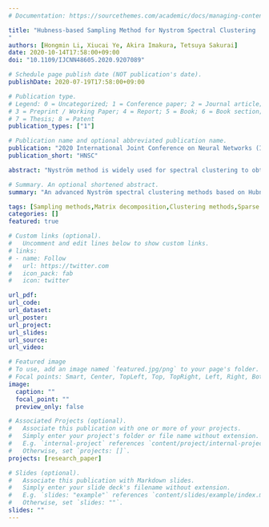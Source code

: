 ```yaml
---
# Documentation: https://sourcethemes.com/academic/docs/managing-content/

title: "Hubness-based Sampling Method for Nystrom Spectral Clustering
"
authors: [Hongmin Li, Xiucai Ye, Akira Imakura, Tetsuya Sakurai]
date: 2020-10-14T17:58:00+09:00
doi: "10.1109/IJCNN48605.2020.9207089"

# Schedule page publish date (NOT publication's date).
publishDate: 2020-07-19T17:58:00+09:00

# Publication type.
# Legend: 0 = Uncategorized; 1 = Conference paper; 2 = Journal article;
# 3 = Preprint / Working Paper; 4 = Report; 5 = Book; 6 = Book section;
# 7 = Thesis; 8 = Patent
publication_types: ["1"]

# Publication name and optional abbreviated publication name.
publication: "2020 International Joint Conference on Neural Networks (IJCNN)"
publication_short: "HNSC"

abstract: "Nyström method is widely used for spectral clustering to obtain low-rank approximations of a large matrix. Sampling is crucial to Nyström method, since selecting the representative sample points that can reflect the data structure is important for obtaining good approximation results. To improve the performance of Nyström based spectral clustering, in this paper, we propose a new sampling method by considering the hubness score of sample points. The data points with the high hubness scores, i.e., appearing frequently in the nearest neighbor lists of other data points, have high probabilities to be selected as the sample points. Taking advantage of the topological property of hubs (i.e., data points with high hubness score), the selected sampling points have close relationships with other data points, thus the proposed method is able to achieve scalable and accurate clustering results. We further design fast computation methods, i.e., local hubness approximated methods, to speed up the sampling process. Experimental results on both synthetic and real-world data sets show that the proposed method not only achieves good performance, but also outperforms other sampling methods for Nyström based spectral clustering."

# Summary. An optional shortened abstract.
summary: "An advanced Nyström spectral clustering methods based on Hubness."

tags: [Sampling methods,Matrix decomposition,Clustering methods,Sparse matrices,Approximation error,Mathematical model,Computational complexity]
categories: []
featured: true

# Custom links (optional).
#   Uncomment and edit lines below to show custom links.
# links:
# - name: Follow
#   url: https://twitter.com
#   icon_pack: fab
#   icon: twitter

url_pdf:
url_code:
url_dataset:
url_poster:
url_project:
url_slides:
url_source:
url_video:

# Featured image
# To use, add an image named `featured.jpg/png` to your page's folder. 
# Focal points: Smart, Center, TopLeft, Top, TopRight, Left, Right, BottomLeft, Bottom, BottomRight.
image:
  caption: ""
  focal_point: ""
  preview_only: false

# Associated Projects (optional).
#   Associate this publication with one or more of your projects.
#   Simply enter your project's folder or file name without extension.
#   E.g. `internal-project` references `content/project/internal-project/index.md`.
#   Otherwise, set `projects: []`.
projects: [research_paper]

# Slides (optional).
#   Associate this publication with Markdown slides.
#   Simply enter your slide deck's filename without extension.
#   E.g. `slides: "example"` references `content/slides/example/index.md`.
#   Otherwise, set `slides: ""`.
slides: ""
---
```

